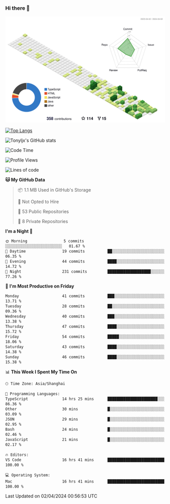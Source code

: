 ### Hi there 👋

![](./profile-3d-contrib/profile-green-animate.svg)

 

[![Top Langs](https://github-readme-stats.vercel.app/api/top-langs/?username=tonyljx)](https://github.com/anuraghazra/github-readme-stats)

![Tonyljx's GitHub stats](https://github-readme-stats.vercel.app/api?username=tonyljx&theme=default&show_icons=true)

 

<!--START_SECTION:waka-->
![Code Time](http://img.shields.io/badge/Code%20Time-261%20hrs%2048%20mins-blue)

![Profile Views](http://img.shields.io/badge/Profile%20Views-1-blue)

![Lines of code](https://img.shields.io/badge/From%20Hello%20World%20I%27ve%20Written-358.8%20thousand%20lines%20of%20code-blue)

**🐱 My GitHub Data** 

> 📦 1.1 MB Used in GitHub's Storage 
 > 
> 🚫 Not Opted to Hire
 > 
> 📜 53 Public Repositories 
 > 
> 🔑 8 Private Repositories 
 > 
**I'm a Night 🦉** 

```text
🌞 Morning                5 commits           ░░░░░░░░░░░░░░░░░░░░░░░░░   01.67 % 
🌆 Daytime                19 commits          ██░░░░░░░░░░░░░░░░░░░░░░░   06.35 % 
🌃 Evening                44 commits          ████░░░░░░░░░░░░░░░░░░░░░   14.72 % 
🌙 Night                  231 commits         ███████████████████░░░░░░   77.26 % 
```
📅 **I'm Most Productive on Friday** 

```text
Monday                   41 commits          ███░░░░░░░░░░░░░░░░░░░░░░   13.71 % 
Tuesday                  28 commits          ██░░░░░░░░░░░░░░░░░░░░░░░   09.36 % 
Wednesday                40 commits          ███░░░░░░░░░░░░░░░░░░░░░░   13.38 % 
Thursday                 47 commits          ████░░░░░░░░░░░░░░░░░░░░░   15.72 % 
Friday                   54 commits          █████░░░░░░░░░░░░░░░░░░░░   18.06 % 
Saturday                 43 commits          ████░░░░░░░░░░░░░░░░░░░░░   14.38 % 
Sunday                   46 commits          ████░░░░░░░░░░░░░░░░░░░░░   15.38 % 
```


📊 **This Week I Spent My Time On** 

```text
🕑︎ Time Zone: Asia/Shanghai

💬 Programming Languages: 
TypeScript               14 hrs 25 mins      ██████████████████████░░░   86.36 % 
Other                    30 mins             █░░░░░░░░░░░░░░░░░░░░░░░░   03.09 % 
JSON                     29 mins             █░░░░░░░░░░░░░░░░░░░░░░░░   02.95 % 
Bash                     24 mins             █░░░░░░░░░░░░░░░░░░░░░░░░   02.46 % 
JavaScript               21 mins             █░░░░░░░░░░░░░░░░░░░░░░░░   02.17 % 

🔥 Editors: 
VS Code                  16 hrs 41 mins      █████████████████████████   100.00 % 

💻 Operating System: 
Mac                      16 hrs 41 mins      █████████████████████████   100.00 % 
```


 Last Updated on 02/04/2024 00:56:53 UTC
<!--END_SECTION:waka-->
